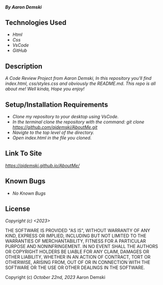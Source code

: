 #### _By Aaron Demski_

## Technologies Used

* _Html_
* _Css_
* _VsCode_
* _GitHub_

## Description

_A Code Review Project from Aaron Demski, In this repository you'll find index.html, css/styles.css and obviously the README.md. This repo is all about me! Well kinda, Hope you enjoy!_

## Setup/Installation Requirements

* _Clone my repository to your desktop using VsCode._
* _In the terminal clone the repository with the command: git clone https://github.com/ajdemski/AboutMe.git_
* _Navigte to the top level of the directory._
* _Open index.html in the file you cloned._

## Link To Site
_https://ajdemski.github.io/AboutMe/_

## Known Bugs

* _No Known Bugs_

## License

_Copyright (c) <2023> <Aaron Demski>_

THE SOFTWARE IS PROVIDED "AS IS", WITHOUT WARRANTY OF ANY KIND, EXPRESS OR
IMPLIED, INCLUDING BUT NOT LIMITED TO THE WARRANTIES OF MERCHANTABILITY,
FITNESS FOR A PARTICULAR PURPOSE AND NONINFRINGEMENT. IN NO EVENT SHALL THE
AUTHORS OR COPYRIGHT HOLDERS BE LIABLE FOR ANY CLAIM, DAMAGES OR OTHER
LIABILITY, WHETHER IN AN ACTION OF CONTRACT, TORT OR OTHERWISE, ARISING FROM,
OUT OF OR IN CONNECTION WITH THE SOFTWARE OR THE USE OR OTHER DEALINGS IN THE
SOFTWARE.

Copyright (c) _October 22nd, 2023_ Aaron Demski